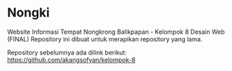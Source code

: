 # Nongki
Website Informasi Tempat Nongkrong Balikpapan - Kelompok 8 Desain Web (FINAL)
Repository ini dibuat untuk merapikan repository yang lama.

Repository sebelumnya ada dilink berikut:
https://github.com/akangsofyan/kelompok-8
